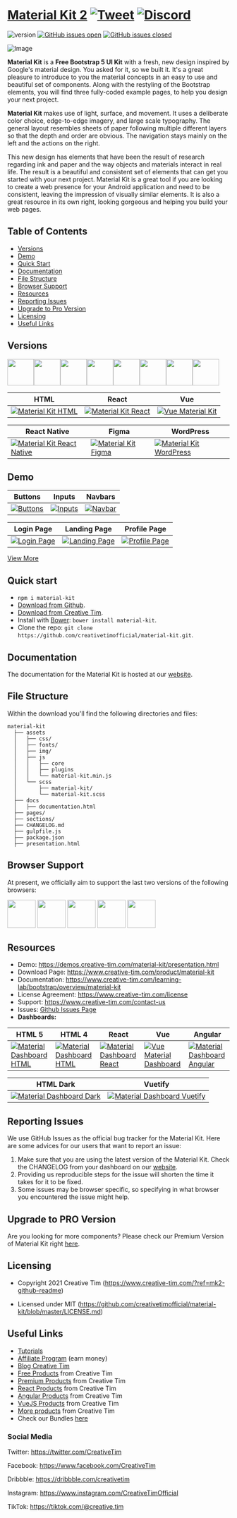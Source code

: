 # [Material Kit 2](http://demos.creative-tim.com/material-kit/presentation?ref=readme-mk2) [![Tweet](https://img.shields.io/twitter/url/http/shields.io.svg?style=social&logo=twitter)](https://twitter.com/intent/tweet?url=https://www.creative-tim.com/product/material-kit&text=Check%20Material%20Kit%202%20made%20by%20@CreativeTim%20#webdesign%20#designSystem%20#uiKit%20#materialDesign%20#html%20https://www.creative-tim.com/product/material-kit) [![Discord](https://badgen.net/badge/icon/discord?icon=discord&label)](https://discord.gg/FhCJCaHdQa)

![version](https://img.shields.io/badge/version-3.0.4-blue.svg) [![GitHub issues open](https://img.shields.io/github/issues/creativetimofficial/material-kit.svg?maxAge=2592000)](https://github.com/creativetimofficial/material-kit/issues?q=is%3Aopen+is%3Aissue) [![GitHub issues closed](https://img.shields.io/github/issues-closed-raw/creativetimofficial/material-kit.svg?maxAge=2592000)](https://github.com/creativetimofficial/material-kit/issues?q=is%3Aissue+is%3Aclosed)

![Image](https://raw.githubusercontent.com/creativetimofficial/public-assets/master/material-kit/material-kit.jpg)


**Material Kit** is a **Free Bootstrap 5 UI Kit** with a fresh, new design inspired by Google's material design. You asked for it, so we built it. It's a great pleasure to introduce to you the material concepts in an easy to use and beautiful set of components. Along with the restyling of the Bootstrap elements, you will find three fully-coded example pages, to help you design your next project.

**Material Kit** makes use of light, surface, and movement. It uses a deliberate color choice, edge-to-edge imagery, and large scale typography. The general layout resembles sheets of paper following multiple different layers so that the depth and order are obvious. The navigation stays mainly on the left and the actions on the right.

This new design has elements that have been the result of research regarding ink and paper and the way objects and materials interact in real life. The result is a beautiful and consistent set of elements that can get you started with your next project. Material Kit is a great tool if you are looking to create a web presence for your Android application and need to be consistent, leaving the impression of visually similar elements. It is also a great resource in its own right, looking gorgeous and helping you build your web pages.

## Table of Contents

* [Versions](#versions)
* [Demo](#demo)
* [Quick Start](#quick-start)
* [Documentation](#documentation)
* [File Structure](#file-structure)
* [Browser Support](#browser-support)
* [Resources](#resources)
* [Reporting Issues](#reporting-issues)
* [Upgrade to Pro Version](#upgrade-to-pro-version)
* [Licensing](#licensing)
* [Useful Links](#useful-links)


## Versions

[<img src="https://github.com/creativetimofficial/public-assets/blob/master/logos/html-logo.jpg?raw=true" width="60" height="60" />](https://www.creative-tim.com/product/material-kit)[<img src="https://github.com/creativetimofficial/public-assets/blob/master/logos/vue-logo.jpg?raw=true" width="60" height="60" />](https://www.creative-tim.com/product/vue-material-kit)[<img src="https://github.com/creativetimofficial/public-assets/blob/master/logos/react-logo.jpg?raw=true" width="60" height="60" />](https://www.creative-tim.com/product/material-kit-react)[<img src="https://github.com/creativetimofficial/public-assets/blob/master/logos/react-native-logo.jpg?raw=true" width="60" height="60" />](https://www.creative-tim.com/product/material-kit-react-native)[<img src="https://github.com/creativetimofficial/public-assets/blob/master/logos/figma-logo.jpg?raw=true" width="60" height="60" />](https://demos.creative-tim.com/material-kit-figma/presentation.html)[<img src="https://github.com/creativetimofficial/public-assets/blob/master/logos/wordpress-logo.jpg?raw=true" width="60" height="60" />](https://themeisle.com/themes/hestia/?ref=creativetim)[<img src="https://raw.githubusercontent.com/creativetimofficial/public-assets/master/logos/photoshop-logo.jpg" width="60" height="60" />](https://github.com/creativetimofficial/material-kit/tree/photoshop)[<img src="https://raw.githubusercontent.com/creativetimofficial/public-assets/master/logos/sketch-logo.jpg" width="60" height="60" />](https://github.com/creativetimofficial/material-kit/tree/sketch)

| HTML | React | Vue  |
| --- | --- | ---  |
| [![Material Kit  HTML](https://s3.amazonaws.com/creativetim_bucket/products/38/thumb/material-kit.jpg?1633601280)](https://www.creative-tim.com/product/material-kit)  | [![Material Kit  React](https://github.com/creativetimofficial/public-assets/blob/master/material-kit-react/material-kit-react.jpeg?raw=true)](https://www.creative-tim.com/product/material-kit-react)  | [![Vue Material Kit](https://github.com/creativetimofficial/public-assets/blob/master/vue-material-kit/vue-material-kit.jpeg?raw=true)](https://www.creative-tim.com/product/vue-material-kit)

| React Native | Figma | WordPress |
| ---  | --- | --- |
| [![Material Kit React Native](https://github.com/creativetimofficial/public-assets/blob/master/material-kit-react-native/opt_mkrn_thumbnail.jpg?raw=true)](https://www.creative-tim.com/product/material-kit-react-native) | [![Material Kit Figma](https://github.com/creativetimofficial/public-assets/blob/master/material-kit-figma/material-kit-figma.jpg?raw=true)](https://demos.creative-tim.com/material-kit-figma/presentation.html) | [![Material Kit WordPress](https://github.com/creativetimofficial/public-assets/blob/master/material-kit-wordpress/opt_smd_thumbnail.jpg?raw=true)](https://themeisle.com/themes/hestia/?ref=creativetim)

## Demo

| Buttons | Inputs | Navbars  |
| --- | --- | ---  |
| [![Buttons](https://github.com/creativetimofficial/public-assets/blob/master/material-kit/buttons.png?raw=true)](https://demos.creative-tim.com/material-kit/index.html#buttons)  | [![Inputs](https://github.com/creativetimofficial/public-assets/blob/master/material-kit/inputs.png?raw=true)](https://demos.creative-tim.com/material-kit/index.html#inputs)  | [![Navbar](https://github.com/creativetimofficial/public-assets/blob/master/material-kit/navbar-section.png?raw=true)](https://demos.creative-tim.com/material-kit/index.html#navigation)

| Login Page | Landing Page | Profile Page  |
| --- | --- | ---  |
| [![Login Page](https://raw.githubusercontent.com/creativetimofficial/public-assets/master/material-kit/login-page.png)](https://demos.creative-tim.com/material-kit/index.html#carousel)  | [![Landing Page](https://github.com/creativetimofficial/public-assets/blob/master/material-kit/landing-page.png?raw=true)](https://demos.creative-tim.com/material-kit/examples/landing-page.html)  | [![Profile Page](https://github.com/creativetimofficial/public-assets/blob/master/material-kit/profile-page.png?raw=true)](https://demos.creative-tim.com/material-kit/examples/profile-page.html)

[View More](https://demos.creative-tim.com/material-kit/index.html)


## Quick start

- `npm i material-kit`
- [Download from Github](https://github.com/creativetimofficial/material-kit/archive/master.zip).
- [Download from Creative Tim](https://www.creative-tim.com/product/material-kit).
- Install with [Bower](https://bower.io/): ```bower install material-kit```.
- Clone the repo: `git clone https://github.com/creativetimofficial/material-kit.git`.


## Documentation
The documentation for the Material Kit is hosted at our [website](https://demos.creative-tim.com/material-kit/docs/2.1/getting-started/introduction.html).


## File Structure
Within the download you'll find the following directories and files:

```
material-kit
  ├── assets
  │   ├── css/
  │   ├── fonts/
  │   ├── img/
  │   ├── js
  │   │   ├── core
  │   │   ├── plugins
  │   │   └── material-kit.min.js
  │   └── scss
  │       ├── material-kit/
  │       └── material-kit.scss
  ├── docs
  │   ├── documentation.html
  ├── pages/
  ├── sections/
  ├── CHANGELOG.md
  ├── gulpfile.js
  ├── package.json
  ├── presentation.html
```


## Browser Support

At present, we officially aim to support the last two versions of the following browsers:

<img src="https://github.com/creativetimofficial/public-assets/blob/master/logos/chrome-logo.png?raw=true" width="64" height="64"> <img src="https://raw.githubusercontent.com/creativetimofficial/public-assets/master/logos/firefox-logo.png" width="64" height="64"> <img src="https://raw.githubusercontent.com/creativetimofficial/public-assets/master/logos/edge-logo.png" width="64" height="64"> <img src="https://raw.githubusercontent.com/creativetimofficial/public-assets/master/logos/safari-logo.png" width="64" height="64"> <img src="https://raw.githubusercontent.com/creativetimofficial/public-assets/master/logos/opera-logo.png" width="64" height="64">



## Resources
- Demo: <https://demos.creative-tim.com/material-kit/presentation.html>
- Download Page: <https://www.creative-tim.com/product/material-kit>
- Documentation: <https://www.creative-tim.com/learning-lab/bootstrap/overview/material-kit>
- License Agreement: <https://www.creative-tim.com/license>
- Support: <https://www.creative-tim.com/contact-us>
- Issues: [Github Issues Page](https://github.com/creativetimofficial/material-kit/issues)
- **Dashboards:**

| HTML 5 | HTML 4 | React | Vue  | Angular |
| --- | --- | --- | ---  | ---  |
| [![Material Dashboard  HTML](https://s3.amazonaws.com/creativetim_bucket/products/38/thumb/material-kit.jpg?1633601280)](https://www.creative-tim.com/product/material-dashboard) | [![Material Dashboard  HTML](https://github.com/creativetimofficial/public-assets/blob/master/material-dashboard-html/material-dashboard.jpeg?raw=true)](https://www.creative-tim.com/product/material-dashboard-bs4) | [![Material Dashboard  React](https://github.com/creativetimofficial/public-assets/blob/master/material-dashboard-react/material-dashboard-react.jpeg?raw=true)](https://www.creative-tim.com/product/material-dashboard-react) | [![Vue Material Dashboard](https://github.com/creativetimofficial/public-assets/blob/master/vue-material-dashboard/vue-material-dashboard.jpeg?raw=true)](https://www.creative-tim.com/product/vue-material-dashboard)  | [![ Material Dashboard Angular](https://github.com/creativetimofficial/public-assets/blob/master/material-dashboard-angular/material-dashboard-angular.jpg?raw=true)](https://www.creative-tim.com/product/material-dashboard-angular2)

| HTML Dark | Vuetify  |
| --- | --- |
| [![Material Dashboard Dark](https://github.com/creativetimofficial/public-assets/blob/master/material-dashboard-dark/material-dashboard-dark.jpg?raw=true)](https://www.creative-tim.com/product/material-dashboard-dark) | [![Material Dashboard Vuetify](https://github.com/creativetimofficial/public-assets/blob/master/material-dashboard-vuetify/material-dashboard-vuetify.jpg?raw=true)](https://www.creative-tim.com/product/vuetify-material-dashboard)

## Reporting Issues

We use GitHub Issues as the official bug tracker for the Material Kit. Here are some advices for our users that want to report an issue:

1. Make sure that you are using the latest version of the Material Kit. Check the CHANGELOG from your dashboard on our [website](https://www.creative-tim.com/?ref=mk2-github-readme).
2. Providing us reproducible steps for the issue will shorten the time it takes for it to be fixed.
3. Some issues may be browser specific, so specifying in what browser you encountered the issue might help.

## Upgrade to PRO Version

Are you looking for more components? Please check our Premium Version of Material Kit right [here](https://www.creative-tim.com/product/material-kit-pro).

## Licensing

- Copyright 2021 Creative Tim (https://www.creative-tim.com/?ref=mk2-github-readme)

- Licensed under MIT (https://github.com/creativetimofficial/material-kit/blob/master/LICENSE.md)

## Useful Links

- [Tutorials](https://www.youtube.com/channel/UCVyTG4sCw-rOvB9oHkzZD1w)
- [Affiliate Program](https://www.creative-tim.com/affiliates/new?ref=mk2-github-readme) (earn money)
- [Blog Creative Tim](https://www.creative-tim.com/blog?ref=mk2-github-readme)
- [Free Products](https://www.creative-tim.com/bootstrap-themes/free?ref=mk2-github-readme) from Creative Tim
- [Premium Products](https://www.creative-tim.com/bootstrap-themes/premium?ref=mk2-github-readme) from Creative Tim
- [React Products](https://www.creative-tim.com/bootstrap-themes/react-themes?ref=mk2-github-readme) from Creative Tim
- [Angular Products](https://www.creative-tim.com/bootstrap-themes/angular-themes?ref=mk2-github-readme) from Creative Tim
- [VueJS Products](https://www.creative-tim.com/bootstrap-themes/vuejs-themes?ref=mk2-github-readme) from Creative Tim
- [More products](https://www.creative-tim.com/bootstrap-themes?ref=mk2-github-readme) from Creative Tim
- Check our Bundles [here](https://www.creative-tim.com/bundles?ref=mk2-github-readme)

### Social Media

Twitter: <https://twitter.com/CreativeTim>

Facebook: <https://www.facebook.com/CreativeTim>

Dribbble: <https://dribbble.com/creativetim>

Instagram: <https://www.instagram.com/CreativeTimOfficial>

TikTok: <https://tiktok.com/@creative.tim>
